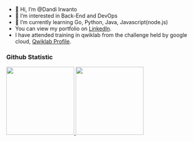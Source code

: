 - 👋 Hi, I’m @Dandi Irwanto
- 👀 I’m interested in Back-End and DevOps
- 🌱 I’m currently learning Go, Python, Java, Javascript(node.js)
- You can view my portfolio on [LinkedIn](https://www.linkedin.com/in/dandiir/).
- I have attended training in qwiklab from the challenge held by google cloud, [Qwiklab Profile](https://google.qwiklabs.com/public_profiles/e912a398-1c94-4d8c-89bb-6f7f17d9fb07).

### Github Statistic
<p align="left">
<a href="https://github.com/dandiirwanto20">
  <img height="180em" src="https://github-readme-stats-eight-theta.vercel.app/api?username=dandiirwanto20&show_icons=true&theme=algolia&include_all_commits=true&count_private=true"/>
  <img height="180em" src="https://github-readme-stats-eight-theta.vercel.app/api/top-langs/?username=dandiirwanto20&layout=compact&langs_count=8&theme=algolia"/>
</a>
</p>
  <br>
  
<!---
dandi200600/dandi200600 is a ✨ special ✨ repository because its `README.md` (this file) appears on your GitHub profile.
You can click the Preview link to take a look at your changes.
--->
